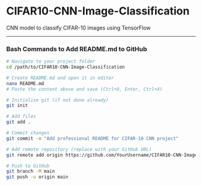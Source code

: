 # CIFAR10-CNN-Image-Classification
CNN model to classify CIFAR-10 images using TensorFlow

---

### **Bash Commands to Add README.md to GitHub**
```bash
# Navigate to your project folder
cd /path/to/CIFAR10-CNN-Image-Classification

# Create README.md and open it in editor
nano README.md
# Paste the content above and save (Ctrl+O, Enter, Ctrl+X)

# Initialize git (if not done already)
git init

# Add files
git add .

# Commit changes
git commit -m "Add professional README for CIFAR-10 CNN project"

# Add remote repository (replace with your GitHub URL)
git remote add origin https://github.com/YourUsername/CIFAR10-CNN-Image-Classification.git

# Push to GitHub
git branch -M main
git push -u origin main
